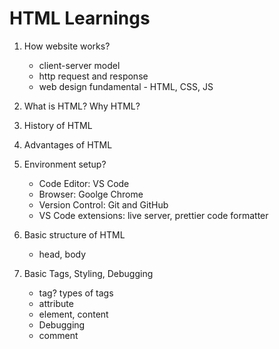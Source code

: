 # HTML Learnings

1. How website works?

   - client-server model
   - http request and response
   - web design fundamental - HTML, CSS, JS

2. What is HTML? Why HTML?

3. History of HTML
4. Advantages of HTML
5. Environment setup?

   - Code Editor: VS Code
   - Browser: Goolge Chrome
   - Version Control: Git and GitHub
   - VS Code extensions: live server, prettier code formatter

6. Basic structure of HTML

   - head, body

7. Basic Tags, Styling, Debugging

   - tag? types of tags
   - attribute
   - element, content
   - Debugging
   - comment
